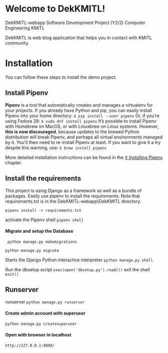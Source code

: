 # Welcome to DekKMITL!
DekKMITL-webapp
Software Development Project (Y2/2)
Computer Engineering KMITL

DekKMITL is web blog application that helps you in contact with KMITL community.


# Installation
You can follow these steps to install the demo project.

## Install Pipenv

**Pipenv** is a tool that automatically creates and manages a virtualenv for your projects. 
If you already have Python and pip, you can easily install Pipenv into your home directory:
`$ pip install --user pipenv`
Or, if you’re using Fedora 28:
`$ sudo dnf install pipenv`
It’s possible to install Pipenv with Homebrew on MacOS, or with Linuxbrew on Linux systems. However,  **this is now discouraged**, because updates to the brewed Python distribution will break Pipenv, and perhaps all virtual environments managed by it. You’ll then need to re-install Pipenv at least. If you want to give it a try despite this warning, use:
`$ brew install pipenv`

More detailed installation instructions can be found in the  [☤ Installing Pipenv](https://pipenv.pypa.io/en/latest/install/#installing-pipenv)  chapter.

## Install the requirements 
This project is using Django as a framework as well as a bundle of packages. Easily use pipenv to install the requirements. Note that requirements.txt is in the DekKMITL-webapp\DekKMITL directory.

`pipenv install -r requirements.txt`

activate the Pipenv shell
`pipenv shell`
#### Migrate and setup the Database
` python manage.py makemigrations`
    
`python manage.py migrate`

Starts the Django Python interactive interpreter
`python manage.py shell`
  
 Run the dbsetup script
`exec(open('dbsetup.py').read())`
exit the shell
`exit()`
## Runserver
runserver
`python manage.py runserver`
    
#### Create admin account with superuser
`python manage.py createsuperuser`

#### Open with browser in localhost 
`http://127.0.0.1:8000/`
